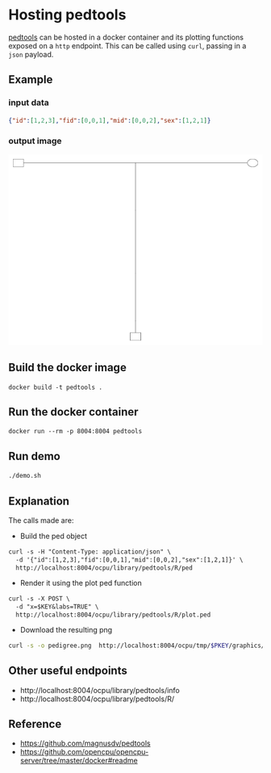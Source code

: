# Hosting pedtools

[pedtools](https://github.com/magnusdv/pedtools) can be hosted in a docker container and its plotting functions exposed on a `http` endpoint. 
This can be called using `curl`, passing in a `json` payload.

## Example 

### input data
```json
{"id":[1,2,3],"fid":[0,0,1],"mid":[0,0,2],"sex":[1,2,1]}
```
### output image
![Pedigree Example](./pedigree.png)

## Build the docker image
```shell
docker build -t pedtools .
```

## Run the docker container
```shell
docker run --rm -p 8004:8004 pedtools
```


## Run demo
```sh
./demo.sh
```

## Explanation 
The calls made are:

- Build the ped object
```
curl -s -H "Content-Type: application/json" \
  -d '{"id":[1,2,3],"fid":[0,0,1],"mid":[0,0,2],"sex":[1,2,1]}' \
  http://localhost:8004/ocpu/library/pedtools/R/ped
```

- Render it using the plot ped function
```
curl -s -X POST \
  -d "x=$KEY&labs=TRUE" \
  http://localhost:8004/ocpu/library/pedtools/R/plot.ped
```

- Download the resulting png
```sh
curl -s -o pedigree.png  http://localhost:8004/ocpu/tmp/$PKEY/graphics/1/png
```

## Other useful endpoints
- http://localhost:8004/ocpu/library/pedtools/info
- http://localhost:8004/ocpu/library/pedtools/R/


## Reference
- https://github.com/magnusdv/pedtools
- https://github.com/opencpu/opencpu-server/tree/master/docker#readme
